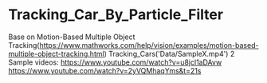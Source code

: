 # Tracking_Car_By_Particle_Filter
Base on Motion-Based Multiple Object Tracking(https://www.mathworks.com/help/vision/examples/motion-based-multiple-object-tracking.html)
Tracking_Cars('Data/SampleX.mp4')
2 Sample videos:
https://www.youtube.com/watch?v=u8jcl1aDAvw
https://www.youtube.com/watch?v=2yVQMhaqYms&t=21s
